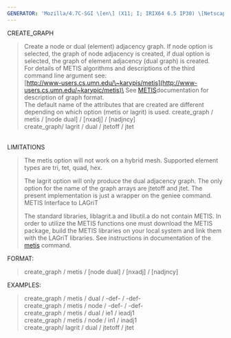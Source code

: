 ```yaml
---
GENERATOR: 'Mozilla/4.7C-SGI \[en\] (X11; I; IRIX64 6.5 IP30) \[Netscape\]'
---
```


CREATE\_GRAPH

> Create a node or dual (element) adjacency graph. If node option is
> selected, the graph of node adjacency is created, if dual option is
> selected, the graph of element adjacency (dual graph) is created.\
> For details of METIS algorithms and descriptions of the third command
> line argument see:\
> [http://www-users.cs.umn.edu/\~karypis/metis](http://www-users.cs.umn.edu/~karypic/metis)\
> See [METIS](metis.html)documentation for description of graph format.\
> The default name of the attributes that are created are different
> depending on which option (metis or lagrit) is used.
> create\_graph / metis / \[node  dual\] / \[nxadj\] / \[nadjncy\]\
> create\_graph/ lagrit / dual / jtetoff / jtet

\
LIMITATIONS

> The metis option will not work on a hybrid mesh. Supported element
> types are tri, tet, quad, hex.
>
> The lagrit option will only produce the dual adjacency graph. The only
> option for the name of the graph arrays are jtetoff and jtet. The
> present implementation is just a wrapper on the geniee command.\
> METIS Interface to LAGriT
>
> The standard libraries, liblagrit.a and libutil.a do not contain
> METIS. In order to utilize the METIS functions one must download the
> METIS package, build the METIS libraries on your local system and link
> them with the LAGriT libraries. See instructions in documentation of
> the [metis](metis.html) command.

FORMAT:

> create\_graph / metis / \[node  dual\] / \[nxadj\] / \[nadjncy\]

EXAMPLES:

> create\_graph / metis / dual / -def- / -def-\
> create\_graph / metis / node / -def- / -def-\
> create\_graph / metis / dual / ie1 / ieadj1\
> create\_graph / metis / node / in1 / inadj1\
> create\_graph/ lagrit / dual / jtetoff / jtet
